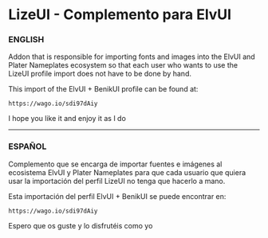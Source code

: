# LizeUI - Complemento para ElvUI

### ENGLISH
Addon that is responsible for importing fonts and images into the ElvUI and Plater Nameplates ecosystem so that each user who wants to use the LizeUI profile import does not have to be done by hand.

This import of the ElvUI + BenikUI profile can be found at:
```
https://wago.io/sdi97dAiy
```
I hope you like it and enjoy it as I do

-----

### ESPAÑOL
Complemento que se encarga de importar fuentes e imágenes al ecosistema ElvUI y Plater Nameplates para que cada usuario que quiera usar la importación del perfil LizeUI no tenga que hacerlo a mano.

Esta importación del perfil ElvUI + BenikUI se puede encontrar en:
```
https://wago.io/sdi97dAiy
```
Espero que os guste y lo disfrutéis como yo
